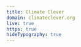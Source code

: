 ```yaml
---
title: Climate Clever
domain: climateclever.org
live: true
https: true
hideTypography: true
---
```


